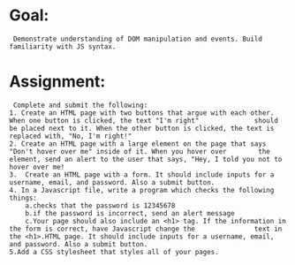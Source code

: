 # Goal:
     Demonstrate understanding of DOM manipulation and events. Build familiarity with JS syntax.

# Assignment:

     Complete and submit the following:
    1. Create an HTML page with two buttons that argue with each other. When one button is clicked, the text "I'm right"              should be placed next to it. When the other button is clicked, the text is replaced with, "No, I'm right!"
    2. Create an HTML page with a large element on the page that says "Don't hover over me" inside of it. When you hover over        the element, send an alert to the user that says, "Hey, I told you not to hover over me!
    3.  Create an HTML page with a form. It should include inputs for a username, email, and password. Also a submit button.
    4. In a Javascript file, write a program which checks the following things:
        a.checks that the password is 12345678
        b.if the password is incorrect, send an alert message
        c.Your page should also include an <h1> tag. If the information in the form is correct, have Javascript change the               text in the <h1>.HTML page. It should include inputs for a username, email, and password. Also a submit button.
    5.Add a CSS stylesheet that styles all of your pages.

